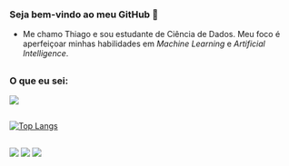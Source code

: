 ### Seja bem-vindo ao meu GitHub 👋

- Me chamo Thiago e sou estudante de Ciência de Dados. Meu foco é aperfeiçoar minhas habilidades em _Machine Learning_ e _Artificial Intelligence_.
##

### O que eu sei:
<div>
  <a href="https://go-skill-icons.vercel.app/">
    <img src="https://go-skill-icons.vercel.app/api/icons?i=py,r,pandas,tensorflow,mysql,pbi,tableau,gcp,aws,azure" />
  </a>
</div>

##  
[![Top Langs](https://github-readme-stats.vercel.app/api/top-langs/?username=Mustasheep&layout=compact)](https://github.com/Mustasheep/github-readme-stats)

##

<div>
  <a href="https://www.linkedin.com/in/thiago-mustasheep" alt="LinkedIn" target="_blank"><img src="https://img.shields.io/badge/-LinkedIn-0077B5?style=for-the-badge&logo=linkedin&logoColor=white&link=https://www.linkedin.com/in/thiago-mustasheep"></a>
  <a href="mailto:thiagoassis.escritorio@gmail.com" alt="Email" target="_blank"><img src="https://img.shields.io/badge/-Email-c4463a?style=for-the-badge&labelColor=c4463a&logo=email&logoColor=white&link=mailto:thiagoassis.escritorio@gmail.com"></a>
  <a href="https://discord.com/users/sheep8" alt="Discord" target="_blank"><img src="https://img.shields.io/badge/-Discord-5865F2?style=for-the-badge&labelColor=5865F2&logo=discord&logoColor=white&link=https://discord.com/users/sheep8"></a>



</div>
